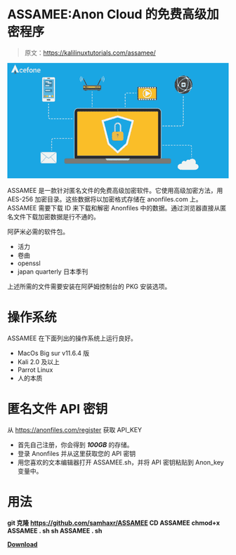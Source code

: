 # ASSAMEE:Anon Cloud 的免费高级加密程序

> 原文：<https://kalilinuxtutorials.com/assamee/>

[![](img/79568b4a271b7ec60eb85a47def78ed8.png)](https://blogger.googleusercontent.com/img/b/R29vZ2xl/AVvXsEhtw7f3Uuq1uQEBWoAjuFt1pHtJZ5Bq9me5WPbuGxzCYQt6WQ90Mbb0cTO5iCagidUHo3vfqkqpSCF_QGaFX8dSDCCpyZ-r8fsYfvYg-dyQ8HpiFJ_-cMyG49FD4vZfgSfkI0UelF2m4OXbgYTWP-PF9phLOML2z1LXDjPH_LBoUAFKhAYg1b54VEnY/s728/how-cloud-cryptography-helps-you-to-transfer-content-safely.png)

ASSAMEE 是一款针对匿名文件的免费高级加密软件。它使用高级加密方法，用 AES-256 加密目录。这些数据将以加密格式存储在 anonfiles.com 上。ASSAMEE 需要下载 ID 来下载和解密 Anonfiles 中的数据。通过浏览器直接从匿名文件下载加密数据是行不通的。

阿萨米必需的软件包。

*   活力
*   卷曲
*   openssl
*   japan quarterly 日本季刊

上述所需的文件需要安装在阿萨姆控制台的 PKG 安装选项。

# 操作系统

ASSAMEE 在下面列出的操作系统上运行良好。

*   MacOs Big sur v11.6.4 版
*   Kali 2.0 及以上
*   Parrot Linux
*   人的本质

# 匿名文件 API 密钥

从 https://anonfiles.com/register 获取 API_KEY

*   首先自己注册，你会得到 ***100GB*** 的存储。
*   登录 Anonfiles 并从这里获取您的 API 密钥
*   用您喜欢的文本编辑器打开 ASSAMEE.sh，并将 API 密钥粘贴到 Anon_key 变量中。

# 用法

**git 克隆 https://github.com/samhaxr/ASSAMEE
CD ASSAMEE
chmod+x ASSAMEE . sh
sh ASSAMEE . sh**

[**Download**](https://github.com/samhaxr/ASSAMEE)